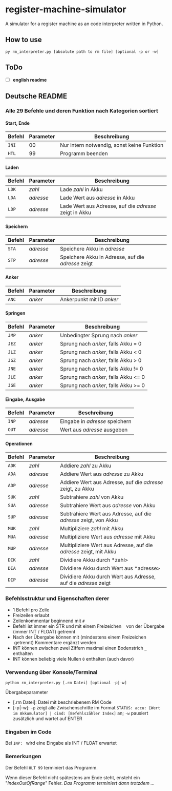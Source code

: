 # register-machine-simulator
A simulator for a register machine as an code interpreter written in Python.

## How to use
```
py rm_interpreter.py [absolute path to rm file] [optional -p or -w]
```

## ToDo

* [ ] __**english readme**__

## Deutsche README

### Alle 29 Befehle und deren Funktion nach Kategorien sortiert

#### Start, Ende

Befehl | Parameter | Beschreibung
------ | --------- | ------------
`INI` | 00 | Nur intern notwendig, sonst keine Funktion
`HTL` | 99 | Programm beenden

#### Laden

Befehl | Parameter | Beschreibung
------ | --------- | ------------
`LDK` | *zahl* | Lade *zahl* in Akku
`LDA` | *adresse* | Lade Wert aus *adresse* in Akku
`LDP` | *adresse* | Lade Wert aus Adresse, auf die *adresse* zeigt in Akku

#### Speichern

Befehl | Parameter | Beschreibung
------ | --------- | ------------
`STA` | *adresse* | Speichere Akku in *adresse*
`STP` | *adresse* | Speichere Akku in Adresse, auf die *adresse* zeigt

#### Anker

Befehl | Parameter | Beschreibung
------ | --------- | ------------
`ANC` | *anker* | Ankerpunkt mit ID *anker*

#### Springen

Befehl | Parameter | Beschreibung
------ | --------- | ------------
`JMP` | *anker* | Unbedingter Sprung nach *anker*
`JEZ` | *anker* | Sprung nach *anker*, falls Akku = 0
`JLZ` | *anker* | Sprung nach *anker*, falls Akku < 0
`JGZ` | *anker* | Sprung nach *anker*, falls Akku > 0
`JNE` | *anker* | Sprung nach *anker*, falls Akku != 0
`JLE` | *anker* | Sprung nach *anker*, falls Akku <= 0
`JGE` | *anker* | Sprung nach *anker*, falls Akku >= 0

#### Eingabe, Ausgabe

Befehl | Parameter | Beschreibung
------ | --------- | ------------
`INP` | *adresse* | Eingabe in *adresse* speichern
`OUT` | *adresse* | Wert aus *adresse* ausgeben

#### Operationen

Befehl | Parameter | Beschreibung
------ | --------- | ------------
`ADK` | *zahl* | Addiere *zahl* zu Akku
`ADA` | *adresse* | Addiere Wert aus *adresse* zu Akku
`ADP` | *adresse* | Addiere Wert aus Adresse, auf die *adresse* zeigt, zu Akku
`SUK` | *zahl* | Subtrahiere *zahl* von Akku
`SUA` | *adresse* | Subtrahiere Wert aus *adresse* von Akku
`SUP` | *adresse* | Subtrahiere Wert aus Adresse, auf die *adresse* zeigt, von Akku
`MUK` | *zahl* | Multipliziere *zahl* mit Akku
`MUA` | *adresse* | Multipliziere Wert aus *adresse* mit Akku
`MUP` | *adresse* | Multipliziere Wert aus Adresse, auf die *adresse* zeigt, mit Akku
`DIK` | *zahl* | Dividiere Akku durch *zahl>
`DIA` | *adresse* | Dividiere Akku durch Wert aus *adresse>
`DIP` | *adresse* | Dividiere Akku durch Wert aus Adresse, auf die *adresse* zeigt

### Befehlsstruktur und Eigenschaften derer

* 1 Befehl pro Zeile
* Freizeilen erlaubt
* Zeilenkommentar beginnend mit `#`
* Befehl ist immer ein STR und mit einem Freizeichen ` `&nbsp;von der Übergabe (immer INT / FLOAT) getrennt
* Nach der Übergabe können mit (mindestens einem Freizeichen ` `&nbsp;getrennt) Kommentare ergänzt werden
* INT können zwischen zwei Ziffern maximal einen Bodenstrich `_` enthalten
* INT können beliebig viele Nullen `0` enthalten (auch davor)

### Verwendung über Konsole/Terminal

```
python rm_interpreter.py [.rm Datei] [optional -p|-w]
```

Übergabeparameter

* [.rm Datei]: Datei mit beschriebenem RM Code
* [-p|-w]: `-p` zeigt alle Zwischenschritte im Format `STATUS: accu: [Wert im Akkumulator] | cind: [Befehlszähler Index]` an; `-w` pausiert zusätzlich und wartet auf ENTER

### Eingaben im Code

Bei `INP: ` wird eine Eingabe als INT / FLOAT erwartet

### Bemerkungen

Der Befehl `HLT 99` terminiert das Programm.

Wenn dieser Befehl nicht spätestens am Ende steht, ensteht ein "*IndexOutOfRange*" Fehler. *Das Programm terminiert dann trotzdem ...*

